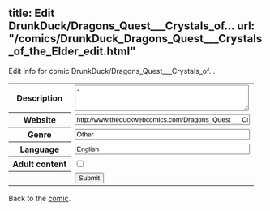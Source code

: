 title: Edit DrunkDuck/Dragons_Quest___Crystals_of...
url: "/comics/DrunkDuck_Dragons_Quest___Crystals_of_the_Elder_edit.html"
---
Edit info for comic DrunkDuck/Dragons_Quest___Crystals_of...

<form name="comic" action="http://gaepostmail.appspot.com/comic/" method="post">
<table class="comicinfo">
<tr>
<th>Description</th><td><textarea name="description" cols="40" rows="3">-</textarea></td>
</tr>
<tr>
<th>Website</th><td><input type="text" name="url" value="http://www.theduckwebcomics.com/Dragons_Quest___Crystals_of_the_Elder/" size="40"/></td>
</tr>
<tr>
<th>Genre</th><td><input type="text" name="genre" value="Other" size="40"/></td>
</tr>
<tr>
<th>Language</th><td><input type="text" name="language" value="English" size="40"/></td>
</tr>
<tr>
<th>Adult content</th><td><input type="checkbox" name="adult" value="adult" /></td>
</tr>
<tr>
<th></th><td>
<input type="hidden" name="comic" value="DrunkDuck_Dragons_Quest___Crystals_of_the_Elder" />
<input type="submit" name="submit" value="Submit" />
</td>
</tr>
</table>
</form>

Back to the [comic](DrunkDuck_Dragons_Quest___Crystals_of_the_Elder.html).
